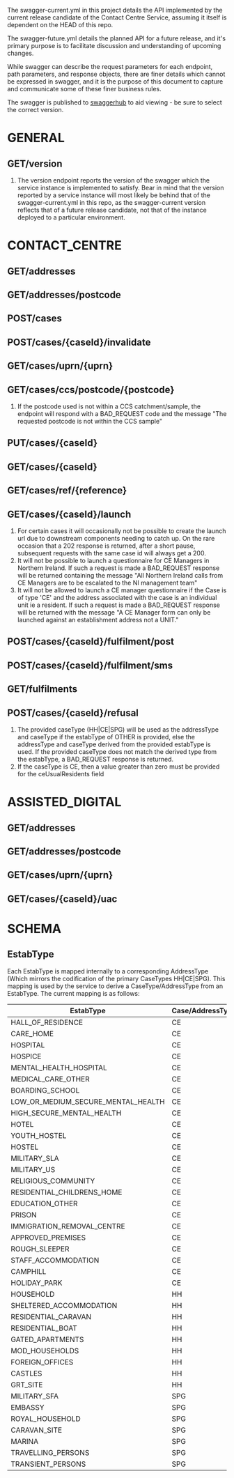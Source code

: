 The swagger-current.yml in this project details the API implemented by the current release candidate of the Contact Centre Service, assuming it itself is dependent on the HEAD of this repo.

The swagger-future.yml details the planned API for a future release, and it's primary purpose is to facilitate discussion and understanding of upcoming changes.

While swagger can describe the request parameters for each endpoint, path parameters, and response objects, there are finer details which cannot be expressed in swagger, and it is the purpose of
this document to capture and communicate some of these finer business rules.

The swagger is published to [swaggerhub](https://app.swaggerhub.com/apis/philwhiles/ons-contact_centre_api/5.10.7-oas3) to aid viewing - be sure to select the correct version.


# GENERAL
## GET/version
1. The version endpoint reports the version of the swagger which the service instance is implemented to satisfy. Bear in mind that the version reported by a service instance will most likely 
be behind that of the swagger-current.yml in this repo, as the swagger-current version reflects that of a future release candidate, not that of the instance deployed to a particular environment.

# CONTACT_CENTRE
## GET/addresses

## GET/addresses/postcode

## POST/cases

## POST/cases/{caseId}/invalidate

## GET/cases/uprn/{uprn}

## GET/cases/ccs/postcode/{postcode}
1. If the postcode used is not within a CCS catchment/sample, the endpoint will respond with a BAD_REQUEST code and the message 
"The requested postcode is not within the CCS sample"

## PUT/cases/{caseId}

## GET/cases/{caseId}

## GET/cases/ref/{reference}

## GET/cases/{caseId}/launch
1. For certain cases it will occasionally not be possible to create the launch url due to downstream components needing to catch up. 
On the rare occasion that a 202 response is returned, after a short pause, subsequent requests with the same case id will always get a 200.
2. It will not be possible to launch a questionnaire for CE Managers in Northern Ireland. If such a request is made a BAD_REQUEST response will be returned
containing the message "All Northern Ireland calls from CE Managers are to be escalated to the NI management team"
3. It will not be allowed to launch a CE manager questionnaire if the Case is of type 'CE' and the address associated with the case is an individual unit ie a resident. 
If such a request is made a BAD_REQUEST response will be returned with the message "A CE Manager form can only be launched against an establishment address not a UNIT."

## POST/cases/{caseId}/fulfilment/post

## POST/cases/{caseId}/fulfilment/sms

## GET/fulfilments

## POST/cases/{caseId}/refusal
1. The provided caseType (HH|CE|SPG) will be used as the addressType and caseType if the estabType of OTHER is provided, else the addressType and caseType derived from the provided estabType is used.
If the provided caseType does not match the derived type from the estabType, a BAD_REQUEST response is returned.
2. If the caseType is CE, then a value greater than zero must be provided for the ceUsualResidents field

# ASSISTED_DIGITAL

## GET/addresses

## GET/addresses/postcode

## GET/cases/uprn/{uprn}

## GET/cases/{caseId}/uac

# SCHEMA
## EstabType
Each EstabType is mapped internally to a corresponding AddressType (Which mirrors the codification of the primary CaseTypes HH|CE|SPG).
This mapping is used by the service to derive a CaseType/AddressType from an EstabType.
The current mapping is as follows:

| EstabType | Case/AddressType |
|------------------------------|---|
| HALL_OF_RESIDENCE | CE |
| CARE_HOME | CE |
| HOSPITAL | CE |
| HOSPICE | CE |
| MENTAL_HEALTH_HOSPITAL | CE |
| MEDICAL_CARE_OTHER | CE |
| BOARDING_SCHOOL | CE |
| LOW_OR_MEDIUM_SECURE_MENTAL_HEALTH | CE |
| HIGH_SECURE_MENTAL_HEALTH | CE |
| HOTEL | CE |
| YOUTH_HOSTEL | CE |
| HOSTEL | CE |
| MILITARY_SLA | CE |
| MILITARY_US | CE |
| RELIGIOUS_COMMUNITY | CE |
| RESIDENTIAL_CHILDRENS_HOME | CE |
| EDUCATION_OTHER | CE |
| PRISON | CE |
| IMMIGRATION_REMOVAL_CENTRE | CE |
| APPROVED_PREMISES | CE |
| ROUGH_SLEEPER | CE |
| STAFF_ACCOMMODATION | CE |
| CAMPHILL | CE |
| HOLIDAY_PARK | CE |
| HOUSEHOLD | HH |
| SHELTERED_ACCOMMODATION | HH |
| RESIDENTIAL_CARAVAN | HH |
| RESIDENTIAL_BOAT | HH |
| GATED_APARTMENTS | HH |
| MOD_HOUSEHOLDS | HH |
| FOREIGN_OFFICES | HH |
| CASTLES | HH |
| GRT_SITE | HH |
| MILITARY_SFA | SPG |
| EMBASSY | SPG |
| ROYAL_HOUSEHOLD | SPG |
| CARAVAN_SITE | SPG |
| MARINA | SPG |
| TRAVELLING_PERSONS | SPG |
| TRANSIENT_PERSONS | SPG |

